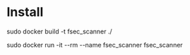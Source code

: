 # Install
sudo docker build -t fsec_scanner ./

sudo docker run -it --rm --name fsec_scanner fsec_scanner
